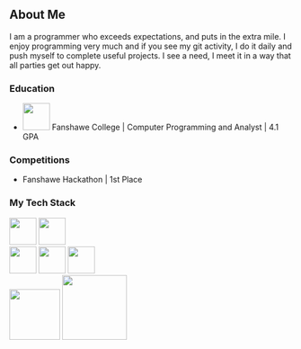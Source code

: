 ## About Me
I am a programmer who exceeds expectations, and puts in the extra mile. I enjoy programming very much and if you see my git activity, I do it daily and push myself to complete useful projects. I see a need, I meet it in a way that all parties get out happy.

### Education
- <img src="https://github.com/user-attachments/assets/d66ac1bf-7981-4ddd-b298-daf91f1b181d" width="48"> Fanshawe College | Computer Programming and Analyst | 4.1 GPA  

### Competitions
- Fanshawe Hackathon | 1st Place

### My Tech Stack
<img src="https://github.com/user-attachments/assets/5f746a78-2b61-4a69-9830-be681030069e" width="48">
<img src="https://github.com/user-attachments/assets/1f0bfd68-a8f3-4e6a-9ce5-ae1ac625ab94" width="48">
<br />
<img src="https://github.com/user-attachments/assets/c062bab5-9b4c-4f57-b1f5-a427108baa75" width="48">
<img src="https://github.com/user-attachments/assets/6083dbc2-6ee0-4dc2-8d64-11bbedbee643" width="48">
<img src="https://github.com/user-attachments/assets/b1090269-e6fe-43a2-bbae-9468b6154151" width="48">
<br />
<img src="https://github.com/user-attachments/assets/bc817b9e-f73d-4141-9b35-050c6c7fffc0" width="90">
<img src="https://github.com/user-attachments/assets/ba8c72ff-d78c-4480-9660-6a900930d865" width="115">
